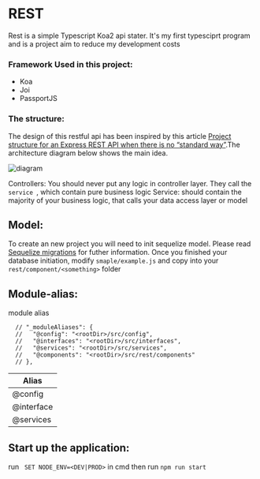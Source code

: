 # REST

Rest is a simple Typescript Koa2 api stater. It's my first typesciprt program and is a project aim to reduce my development costs

### Framework Used in this project:

- Koa
- Joi
- PassportJS

### The structure:

The design of this restful api has been inspired by this article [Project structure for an Express REST API when there is no “standard way”](https://www.coreycleary.me/project-structure-for-an-express-rest-api-when-there-is-no-standard-way/).The architecture diagram below shows the main idea.  

![diagram](https://i2.wp.com/www.coreycleary.me/wp-content/uploads/2018/11/Express-REST-API-Struc.png?w=741&ssl=1)

Controllers: You should never put any logic in controller layer. They call the ```service ```, which contain pure business logic
Service: should contain the majority of your business logic, that calls your data access layer or model

## Model:
To create an new project you will need to init sequelize model. Please  read [Sequelize migrations](https://sequelize.org/v5/manual/migrations.html "Sequelize migrations") for futher information. Once you finished your database initiation,  modify  ```smaple/example.js```  and copy into your ```rest/component/<something>``` folder 
  

## Module-alias:

module alias 

```
  // "_moduleAliases": {
  //   "@config": "<rootDir>/src/config",
  //   "@interfaces": "<rootDir>/src/interfaces",
  //   "@services": "<rootDir>/src/services",
  //   "@components": "<rootDir>/src/rest/components"
  // },
  ```
| Alias     |
|-----------|
| @config   |
| @interface|
| @services |

## Start up the application:

run ``` SET NODE_ENV=<DEV|PROD>``` in cmd then run ``` npm run start ```

